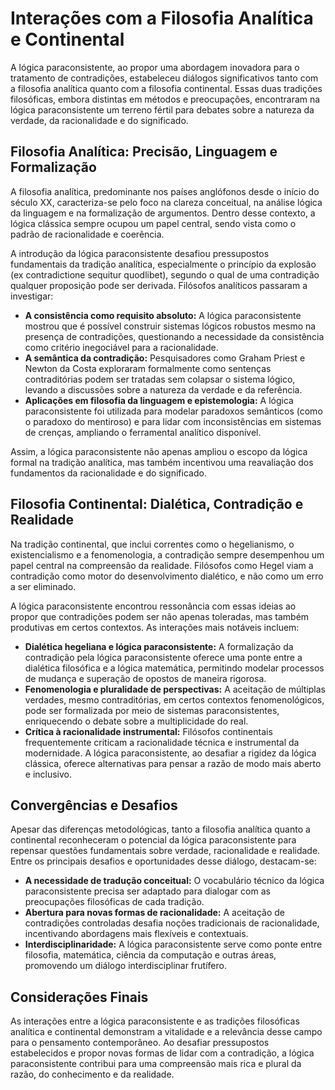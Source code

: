 # Interações com a Filosofia Analítica e Continental

A lógica paraconsistente, ao propor uma abordagem inovadora para o tratamento de contradições, estabeleceu diálogos significativos tanto com a filosofia analítica quanto com a filosofia continental. Essas duas tradições filosóficas, embora distintas em métodos e preocupações, encontraram na lógica paraconsistente um terreno fértil para debates sobre a natureza da verdade, da racionalidade e do significado.

## Filosofia Analítica: Precisão, Linguagem e Formalização

A filosofia analítica, predominante nos países anglófonos desde o início do século XX, caracteriza-se pelo foco na clareza conceitual, na análise lógica da linguagem e na formalização de argumentos. Dentro desse contexto, a lógica clássica sempre ocupou um papel central, sendo vista como o padrão de racionalidade e coerência.

A introdução da lógica paraconsistente desafiou pressupostos fundamentais da tradição analítica, especialmente o princípio da explosão (ex contradictione sequitur quodlibet), segundo o qual de uma contradição qualquer proposição pode ser derivada. Filósofos analíticos passaram a investigar:

- **A consistência como requisito absoluto:** A lógica paraconsistente mostrou que é possível construir sistemas lógicos robustos mesmo na presença de contradições, questionando a necessidade da consistência como critério inegociável para a racionalidade.
- **A semântica da contradição:** Pesquisadores como Graham Priest e Newton da Costa exploraram formalmente como sentenças contraditórias podem ser tratadas sem colapsar o sistema lógico, levando a discussões sobre a natureza da verdade e da referência.
- **Aplicações em filosofia da linguagem e epistemologia:** A lógica paraconsistente foi utilizada para modelar paradoxos semânticos (como o paradoxo do mentiroso) e para lidar com inconsistências em sistemas de crenças, ampliando o ferramental analítico disponível.

Assim, a lógica paraconsistente não apenas ampliou o escopo da lógica formal na tradição analítica, mas também incentivou uma reavaliação dos fundamentos da racionalidade e do significado.

## Filosofia Continental: Dialética, Contradição e Realidade

Na tradição continental, que inclui correntes como o hegelianismo, o existencialismo e a fenomenologia, a contradição sempre desempenhou um papel central na compreensão da realidade. Filósofos como Hegel viam a contradição como motor do desenvolvimento dialético, e não como um erro a ser eliminado.

A lógica paraconsistente encontrou ressonância com essas ideias ao propor que contradições podem ser não apenas toleradas, mas também produtivas em certos contextos. As interações mais notáveis incluem:

- **Dialética hegeliana e lógica paraconsistente:** A formalização da contradição pela lógica paraconsistente oferece uma ponte entre a dialética filosófica e a lógica matemática, permitindo modelar processos de mudança e superação de opostos de maneira rigorosa.
- **Fenomenologia e pluralidade de perspectivas:** A aceitação de múltiplas verdades, mesmo contraditórias, em certos contextos fenomenológicos, pode ser formalizada por meio de sistemas paraconsistentes, enriquecendo o debate sobre a multiplicidade do real.
- **Crítica à racionalidade instrumental:** Filósofos continentais frequentemente criticam a racionalidade técnica e instrumental da modernidade. A lógica paraconsistente, ao desafiar a rigidez da lógica clássica, oferece alternativas para pensar a razão de modo mais aberto e inclusivo.

## Convergências e Desafios

Apesar das diferenças metodológicas, tanto a filosofia analítica quanto a continental reconheceram o potencial da lógica paraconsistente para repensar questões fundamentais sobre verdade, racionalidade e realidade. Entre os principais desafios e oportunidades desse diálogo, destacam-se:

- **A necessidade de tradução conceitual:** O vocabulário técnico da lógica paraconsistente precisa ser adaptado para dialogar com as preocupações filosóficas de cada tradição.
- **Abertura para novas formas de racionalidade:** A aceitação de contradições controladas desafia noções tradicionais de racionalidade, incentivando abordagens mais flexíveis e contextuais.
- **Interdisciplinaridade:** A lógica paraconsistente serve como ponte entre filosofia, matemática, ciência da computação e outras áreas, promovendo um diálogo interdisciplinar frutífero.

## Considerações Finais

As interações entre a lógica paraconsistente e as tradições filosóficas analítica e continental demonstram a vitalidade e a relevância desse campo para o pensamento contemporâneo. Ao desafiar pressupostos estabelecidos e propor novas formas de lidar com a contradição, a lógica paraconsistente contribui para uma compreensão mais rica e plural da razão, do conhecimento e da realidade.